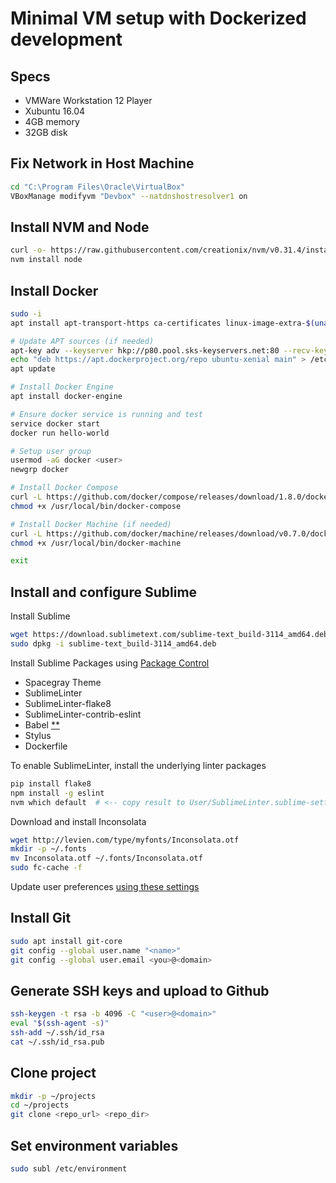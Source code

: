 # Minimal VM setup with Dockerized development

## Specs
* VMWare Workstation 12 Player
* Xubuntu 16.04
* 4GB memory
* 32GB disk

## Fix Network in Host Machine
```bash
cd "C:\Program Files\Oracle\VirtualBox"
VBoxManage modifyvm "Devbox" --natdnshostresolver1 on
```

## Install NVM and Node
```bash
curl -o- https://raw.githubusercontent.com/creationix/nvm/v0.31.4/install.sh | bash && source ~/.bashrc
nvm install node
```

## Install Docker
```bash
sudo -i
apt install apt-transport-https ca-certificates linux-image-extra-$(uname -r) curl

# Update APT sources (if needed)
apt-key adv --keyserver hkp://p80.pool.sks-keyservers.net:80 --recv-keys 58118E89F3A912897C070ADBF76221572C52609D
echo "deb https://apt.dockerproject.org/repo ubuntu-xenial main" > /etc/apt/sources.list.d/docker.list
apt update

# Install Docker Engine
apt install docker-engine

# Ensure docker service is running and test
service docker start
docker run hello-world

# Setup user group
usermod -aG docker <user>
newgrp docker

# Install Docker Compose
curl -L https://github.com/docker/compose/releases/download/1.8.0/docker-compose-`uname -s`-`uname -m` > /usr/local/bin/docker-compose
chmod +x /usr/local/bin/docker-compose

# Install Docker Machine (if needed)
curl -L https://github.com/docker/machine/releases/download/v0.7.0/docker-machine-`uname -s`-`uname -m` > /usr/local/bin/docker-machine
chmod +x /usr/local/bin/docker-machine

exit
```

## Install and configure Sublime

Install Sublime
```bash
wget https://download.sublimetext.com/sublime-text_build-3114_amd64.deb
sudo dpkg -i sublime-text_build-3114_amd64.deb
```

Install Sublime Packages using [Package Control](https://packagecontrol.io/installation)
* Spacegray Theme
* SublimeLinter
* SublimeLinter-flake8
* SublimeLinter-contrib-eslint
* Babel [**](https://github.com/babel/babel-sublime#setting-as-the-default-syntax)
* Stylus
* Dockerfile

To enable SublimeLinter, install the underlying linter packages

```bash
pip install flake8
npm install -g eslint
nvm which default  # <-- copy result to User/SublimeLinter.sublime-settings : user.paths.linux
```

Download and install Inconsolata
```bash
wget http://levien.com/type/myfonts/Inconsolata.otf
mkdir -p ~/.fonts
mv Inconsolata.otf ~/.fonts/Inconsolata.otf
sudo fc-cache -f
```

Update user preferences [using these settings](https://github.com/elielagmay/vmsetup/blob/master/Preferences.sublime-settings)

## Install Git
```bash
sudo apt install git-core
git config --global user.name "<name>"
git config --global user.email <you>@<domain>
```

## Generate SSH keys and upload to Github
```bash
ssh-keygen -t rsa -b 4096 -C "<user>@<domain>"
eval "$(ssh-agent -s)"
ssh-add ~/.ssh/id_rsa
cat ~/.ssh/id_rsa.pub
```

## Clone project
```bash
mkdir -p ~/projects
cd ~/projects
git clone <repo_url> <repo_dir>
```

## Set environment variables
```bash
sudo subl /etc/environment
```
